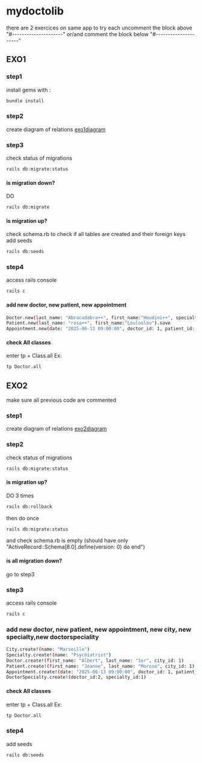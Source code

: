 # mydoctolib

there are 2 exercices on same app
to try each uncomment the block above "#---------------------"
or/and comment the block below "#---------------------"
## EXO1
### step1
install gems with :
```bash
bundle install
```

### step2
create diagram of relations
[exo1diagram](exo1.drawio)

### step3
check status of migrations
```bash
rails db:migrate:status
```

#### is migration down?
DO
```bash
rails db:migrate
```

#### is migration up?
check schema.rb to check if all tables are created and their foreign keys
add seeds
```bash
rails db:seeds
```

### step4
access rails console
```bash
rails c
```
#### add new doctor, new patient, new appointment
```bash
Doctor.new(last_name: "Abracadabra++", first_name:"Houdini++", specialty: "GP", zip_code: "92100").save
Patient.new(last_name: "rosa++", first_name:"Louloulou").save
Appointment.new(date: "2025-06-13 09:00:00", doctor_id: 1, patient_id: 1).save
```
#### check All classes
enter tp + Class.all
Ex:
```bash
tp Doctor.all
```

## EXO2
make sure all previous code are commented
### step1
create diagram of relations
[exo2diagram](exo2.drawio)

### step2
check status of migrations
```bash
rails db:migrate:status
```

#### is migration up?
DO 3 times
```bash
rails db:rollback
```
then do once
```bash
rails db:migrate:status
```
and check schema.rb is empty (should have only "ActiveRecord::Schema[8.0].define(version: 0) do
end")

#### is all migration down?
go to step3

### step3

access rails console
```bash
rails c
```
### add new doctor, new patient, new appointment, new city, new specialty,new doctorspeciality
```bash
City.create!(name: "Marseille")
Specialty.create!(name: "Psychiatrist")
Doctor.create!(first_name: "Albert", last_name: "1er", city_id: 1)
Patient.create!(first_name: "Jeanne", last_name: "Morose", city_id: 1)
Appointment.create!(date: "2025-06-13 09:00:00", doctor_id: 1, patient_id: 1, city_id:1)
DoctorSpecialty.create!(doctor_id:2, specialty_id:1)
```

#### check All classes
enter tp + Class.all
Ex:
```bash
tp Doctor.all
```

### step4
add seeds
```bash
rails db:seeds
```